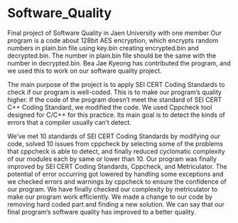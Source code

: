 # Software_Quality
Final project of Software Quality in Jaen University with one member
Our program is a code about 128bit AES encryption, which encrypts random numbers in plain.bin file using key.bin creating encrypted.bin and decrypted.bin.
The number in plain.bin file should be the same with the number in decrypted.bin.
Bea Jae Kyeong has contributed the program, and we used this to work on our software quality project.

The main purpose of the project is to apply SEI CERT Coding Standards
to check if our program is well-coded. This is to make our program’s quality
higher. If the code of the program doesn’t meet the standard of SEI CERT
C++ Coding Standard, we modified the code.
We used Cppcheck tool designed for C/C++ for this practice. Its main goal
is to detect the kinds of errors that a compiler usually can’t detect.

We’ve met 10 standards of SEI CERT Coding Standards by modifying our
code, solved 10 issues from cppcheck by selecting some of the problems
that cppcheck is able to detect, and finally reduced cyclomatic complexity of
our modules each by same or lower than 10. Our program was finally
improved by SEI CERT Coding Standards, Cppcheck, and Metriculator. The
potential of error occurring got lowered by handling some exceptions and
we checked errors and warnings by cppcheck to ensure the confidence of
our program. We have finally checked our complexity by metriculator to
make our program work efficiently. We made a change to our code by
removing hard coded part and finding a new solution. We can say that our
final program’s software quality has improved to a better quality.
